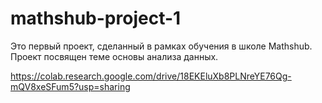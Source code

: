 # mathshub-project-1
Это первый проект, сделанный в рамках обучения в школе Mathshub. Проект посвящен теме основы анализа данных.  

https://colab.research.google.com/drive/18EKEluXb8PLNreYE76Qg-mQV8xeSFum5?usp=sharing
